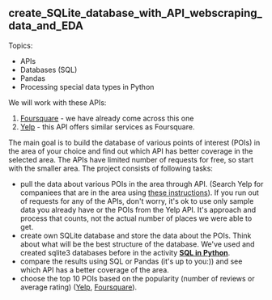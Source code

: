 ## create_SQLite_database_with_API_webscraping_data_and_EDA


Topics:
- APIs
- Databases (SQL)
- Pandas
- Processing special data types in Python

We will work with these APIs:
1. [Foursquare](https://developer.foursquare.com/places) - we have already come across this one
2. [Yelp](https://www.yelp.com/developers/documentation/v3/get_started) - this API offers similar services as Foursquare.

The main goal is to build the database of various points of interest (POIs) in the area of your choice and find out which API has better coverage in the selected area. The APIs have limited number of requests for free, so start with the smaller area. The project consists of following tasks:

- pull the data about various POIs in the area through API. (Search Yelp for companiees that are in the area using [these instructions](https://www.yelp.com/developers/documentation/v3/business_search)). If you run out of requests for any of the APIs, don't worry, it's ok to use only sample data you already have or the POIs from the Yelp API. It's approach and process that counts, not the actual number of places we were able to get.
- create own SQLite database and store the data about the POIs. Think about what will be the best structure of the database. We've used and created sqlite3 databases before in the activity [**SQL in Python**](https://data.compass.lighthouselabs.ca/b9e08cd5-68c6-490c-a32b-a66f01bf53e1).
- compare the results using SQL or Pandas (it's up to you:)) and see which API has a better coverage of the area.
- choose the top 10 POIs based on the popularity (number of reviews or average rating) ([Yelp](https://www.yelp.com/developers/documentation/v3/business), [Foursquare](https://developer.foursquare.com/docs/api-reference/venues/details/)).

